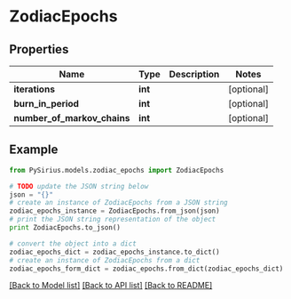 # ZodiacEpochs



## Properties

Name | Type | Description | Notes
------------ | ------------- | ------------- | -------------
**iterations** | **int** |  | [optional] 
**burn_in_period** | **int** |  | [optional] 
**number_of_markov_chains** | **int** |  | [optional] 

## Example

```python
from PySirius.models.zodiac_epochs import ZodiacEpochs

# TODO update the JSON string below
json = "{}"
# create an instance of ZodiacEpochs from a JSON string
zodiac_epochs_instance = ZodiacEpochs.from_json(json)
# print the JSON string representation of the object
print ZodiacEpochs.to_json()

# convert the object into a dict
zodiac_epochs_dict = zodiac_epochs_instance.to_dict()
# create an instance of ZodiacEpochs from a dict
zodiac_epochs_form_dict = zodiac_epochs.from_dict(zodiac_epochs_dict)
```
[[Back to Model list]](../README.md#documentation-for-models) [[Back to API list]](../README.md#documentation-for-api-endpoints) [[Back to README]](../README.md)


